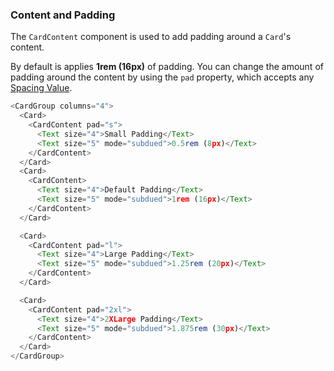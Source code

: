 ### Content and Padding

The `CardContent` component is used to add padding around a `Card`'s content.

By default is applies **1rem (16px)** of padding. You can change the amount of padding around the content by using the `pad` property, which accepts any [Spacing Value](/#!/Spacing).

```js
<CardGroup columns="4">
  <Card>
    <CardContent pad="s">
      <Text size="4">Small Padding</Text>
      <Text size="5" mode="subdued">0.5rem (8px)</Text>
    </CardContent>
  </Card>
  <Card>
    <CardContent>
      <Text size="4">Default Padding</Text>
      <Text size="5" mode="subdued">1rem (16px)</Text>
    </CardContent>
  </Card>

  <Card>
    <CardContent pad="l">
      <Text size="4">Large Padding</Text>
      <Text size="5" mode="subdued">1.25rem (20px)</Text>
    </CardContent>
  </Card>

  <Card>
    <CardContent pad="2xl">
      <Text size="4">2XLarge Padding</Text>
      <Text size="5" mode="subdued">1.875rem (30px)</Text>
    </CardContent>
  </Card>
</CardGroup>
```
